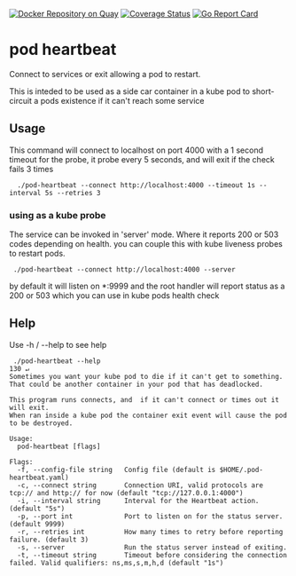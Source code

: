 [![Docker Repository on Quay](https://quay.io/repository/getpantheon/pod-heartbeat/status "Docker Repository on Quay")](https://quay.io/repository/getpantheon/pod-heartbeat)
[![Coverage Status](https://coveralls.io/repos/github/pantheon-systems/pod-heartbeat/badge.svg?branch=master)](https://coveralls.io/github/pantheon-systems/pod-heartbeat?branch=master)
[![Go Report Card](https://goreportcard.com/badge/github.com/pantheon-systems/pod-heartbeat)](https://goreportcard.com/report/github.com/pantheon-systems/pod-heartbeat)

# pod heartbeat
Connect to services or exit allowing a pod to restart.

This is inteded to be used as a side car container in a kube pod to short-circuit a pods existence if it can't reach some service


## Usage

This command will connect to localhost on port 4000 with a 1 second timeout for the probe, it probe every 5 seconds, and will exit if the check fails 3 times 
```
  ./pod-heartbeat --connect http://localhost:4000 --timeout 1s --interval 5s --retries 3 
```

### using as a kube probe
The service can be invoked in 'server' mode. Where it reports 200 or 503 codes depending on health. you can couple this with kube liveness probes to restart pods.
```
 ./pod-heartbeat --connect http://localhost:4000 --server 
```

by default it will listen on *:9999 and the root handler will report status as a 200 or 503 which you can use in kube pods health check


## Help

Use -h / --help to see help
```
 ./pod-heartbeat --help                                                                                                                                                                                                                                                                                                                           130 ↵
Sometimes you want your kube pod to die if it can't get to something.
That could be another container in your pod that has deadlocked.

This program runs connects, and  if it can't connect or times out it will exit.
When ran inside a kube pod the container exit event will cause the pod to be destroyed.

Usage:
  pod-heartbeat [flags]

Flags:
  -f, --config-file string   Config file (default is $HOME/.pod-heartbeat.yaml)
  -c, --connect string       Connection URI, valid protocols are  tcp:// and http:// for now (default "tcp://127.0.0.1:4000")
  -i, --interval string      Interval for the Heartbeat action. (default "5s")
  -p, --port int             Port to listen on for the status server. (default 9999)
  -r, --retries int          How many times to retry before reporting failure. (default 3)
  -s, --server               Run the status server instead of exiting.
  -t, --timeout string       Timeout before considering the connection failed. Valid qualifiers: ns,ms,s,m,h,d (default "1s")
```
